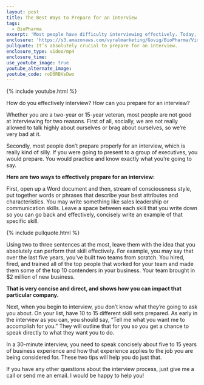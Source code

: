 ```yaml
---
layout: post
title: The Best Ways to Prepare for an Interview
tags:
  - BioPharma
excerpt: 'Most people have difficulty interviewing effectively. Today, we’ll go over two tips to help you prepare for an interview.'
enclosure: 'https://s3.amazonaws.com/vyralmarketing/Govig/BioPharma/Videos/2017/The+Best+Ways+to+Prepare+for+an+Interview.mp4'
pullquote: It’s absolutely crucial to prepare for an interview.
enclosure_type: video/mp4
enclosure_time:
use_youtube_image: true
youtube_alternate_image:
youtube_code: roD0RBVsDwo
---
```



{% include youtube.html %}

How do you effectively interview? How can you prepare for an interview?

Whether you are a two-year or 15-year veteran, most people are not good at interviewing for two reasons. First of all, socially, we are not really allowed to talk highly about ourselves or brag about ourselves, so we’re very bad at it.

Secondly, most people don’t prepare properly for an interview, which is really kind of silly. If you were going to present to a group of executives, you would prepare. You would practice and know exactly what you’re going to say.

**Here are two ways to effectively prepare for an interview:**

First, open up a Word document and then, stream of consciousness style, put together words or phrases that describe your best attributes and characteristics. You may write something like sales leadership or communication skills. Leave a space between each skill that you write down so you can go back and effectively, concisely write an example of that specific skill.

{% include pullquote.html %}

Using two to three sentences at the most, leave them with the idea that you absolutely can perform that skill effectively. For example, you may say that over the last five years, you’ve built two teams from scratch. You hired, fired, and trained all of the top people that worked for your team and made them some of the top 10 contenders in your business. Your team brought in $2 million of new business.

**That is very concise and direct, and shows how you can impact that particular company.**

Next, when you begin to interview, you don’t know what they’re going to ask you about. On your list, have 10 to 15 different skill sets prepared. As early in the interview as you can, you should say, “Tell me what you want me to accomplish for you.” They will outline that for you so you get a chance to speak directly to what they want you to do.

In a 30-minute interview, you need to speak concisely about five to 15 years of business experience and how that experience applies to the job you are being considered for. These two tips will help you do just that.

If you have any other questions about the interview process, just give me a call or send me an email. I would be happy to help you!

